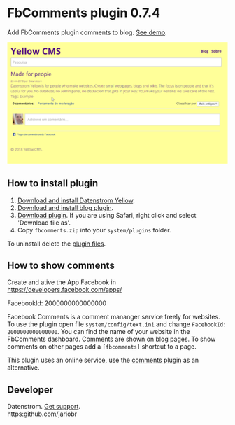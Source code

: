 FbComments plugin 0.7.4
===================
Add FbComments plugin comments to blog. [See demo](https://yellow.jar.io/).

<p align="center"><img src="fbcomments-screenshot.png?raw=true" alt="FbComments Screenshot"></p>

## How to install plugin

1. [Download and install Datenstrom Yellow](https://github.com/datenstrom/yellow/).
2. [Download and install blog plugin](https://github.com/datenstrom/yellow-plugins/tree/master/blog).
3. [Download plugin](https://github.com/datenstrom/yellow-plugins/raw/master/zip/fbcomments.zip). If you are using Safari, right click and select 'Download file as'.
4. Copy `fbcomments.zip` into your `system/plugins` folder.

To uninstall delete the [plugin files](update.ini).

## How to show comments

Create and ative the App Facebook in https://developers.facebook.com/apps/

FacebookId: 2000000000000000	

Facebook Comments is a comment mananger service freely for websites. To use the plugin open file `system/config/text.ini` and change `FacebookId: 2000000000000000`. You can find the name of your website in the FbComments dashboard. Comments are shown on blog pages. To show comments on other pages add a `[fbcomments]` shortcut to a page.


This plugin uses an online service, use the [comments plugin](https://github.com/wunderfeyd/yellow-comments) as an alternative.

## Developer

Datenstrom. [Get support](https://developers.datenstrom.se/help/support).   
https:github.com/jariobr
